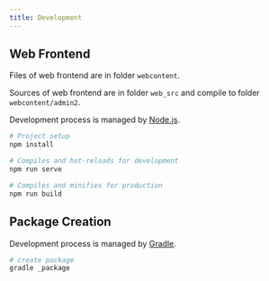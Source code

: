 ```yaml
---
title: Development
---
```


## Web Frontend

Files of web frontend are in folder `webcontent`.

Sources of web frontend are in folder `web_src` and compile to folder `webcontent/admin2`.

Development process is managed by [Node.js](https://nodejs.org).

``` bash
# Project setup
npm install

# Compiles and hot-reloads for development
npm run serve

# Compiles and minifies for production
npm run build
```

## Package Creation

Development process is managed by [Gradle](https://gradle.org/).

``` bash
# create package
gradle _package
```